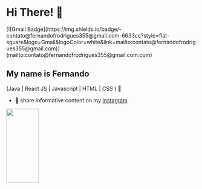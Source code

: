 
<h1>Hi There! 👋</h1>
[![Gmail Badge](https://img.shields.io/badge/-contato@fernandofrodrigues355@gmail.com-6633cc?style=flat-square&logo=Gmail&logoColor=white&link=mailto:contato@fernandofrodrigues355@gmail.com)](mailto:contato@fernandofrodrigues355@gmail.com.com)



## My name is Fernando

(Java | React JS | Javascript | HTML | CSS ) 🚀
- 🎥 share informative content on my [Instagram](https://www.instagram.com/fernando.xzzz/)

<div align="left">
  
  <img width="41%" height="195px" src="https://github-readme-stats.vercel.app/api/top-langs/?username=Fernanda-Kipper&layout=compact&hide_border=true&title_color=8f00ff&text_color=ffffff&bg_color=0d1117" />
  
 </div>


